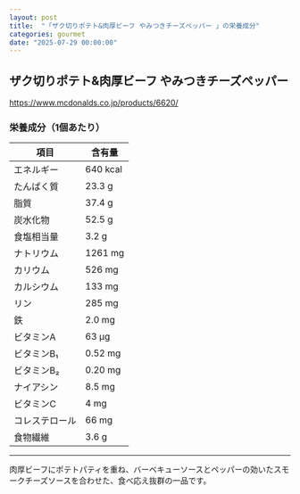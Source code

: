 ```yaml
---
layout: post
title:  "「ザク切りポテト&肉厚ビーフ やみつきチーズペッパー 」の栄養成分"
categories: gourmet
date: "2025-07-29 00:00:00"
---
```


## ザク切りポテト&肉厚ビーフ やみつきチーズペッパー

<https://www.mcdonalds.co.jp/products/6620/>

### 栄養成分（1個あたり）

| 項目               | 含有量    |
|--------------------|-----------|
| エネルギー         | 640 kcal  |
| たんぱく質         | 23.3 g    |
| 脂質               | 37.4 g    |
| 炭水化物           | 52.5 g    |
| 食塩相当量         | 3.2 g     |
| ナトリウム         | 1261 mg   |
| カリウム           | 526 mg    |
| カルシウム         | 133 mg    |
| リン               | 285 mg    |
| 鉄                 | 2.0 mg    |
| ビタミンA          | 63 μg     |
| ビタミンB₁         | 0.52 mg   |
| ビタミンB₂         | 0.20 mg   |
| ナイアシン         | 8.5 mg    |
| ビタミンC          | 4 mg      |
| コレステロール     | 66 mg     |
| 食物繊維           | 3.6 g     |

---

肉厚ビーフにポテトパティを重ね、バーベキューソースとペッパーの効いたスモークチーズソースを合わせた、食べ応え抜群の一品です。
